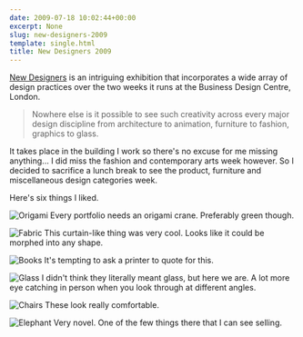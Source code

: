```yaml
---
date: 2009-07-18 10:02:44+00:00
excerpt: None
slug: new-designers-2009
template: single.html
title: New Designers 2009
---
```


[New Designers](http://www.newdesigners.com/) is an intriguing exhibition that incorporates a wide array of design practices over the two weeks it runs at the Business Design Centre, London.

> Nowhere else is it possible to see such creativity across every major design discipline from architecture to animation, furniture to fashion, graphics to glass.

It takes place in the building I work so there's no excuse for me missing anything... I did miss the fashion and contemporary arts week however. So I decided to sacrifice a lunch break to see the product, furniture and miscellaneous design categories week.

Here's six things I liked.

![Origami](/images/blog/new-designers/origami.jpg)
Every portfolio needs an origami crane. Preferably green though.

![Fabric](/images/blog/new-designers/fabric.jpg)
This curtain-like thing was very cool. Looks like it could be morphed into any shape.

![Books](/images/blog/new-designers/books.jpg)
It's tempting to ask a printer to quote for this.

![Glass](/images/blog/new-designers/glass.jpg)
I didn't think they literally meant glass, but here we are. A lot more eye catching in person when you look through at different angles.

![Chairs](/images/blog/new-designers/chairs.jpg)
These look really comfortable.

![Elephant](/images/blog/new-designers/elephant.jpg)
Very novel. One of the few things there that I can see selling.

